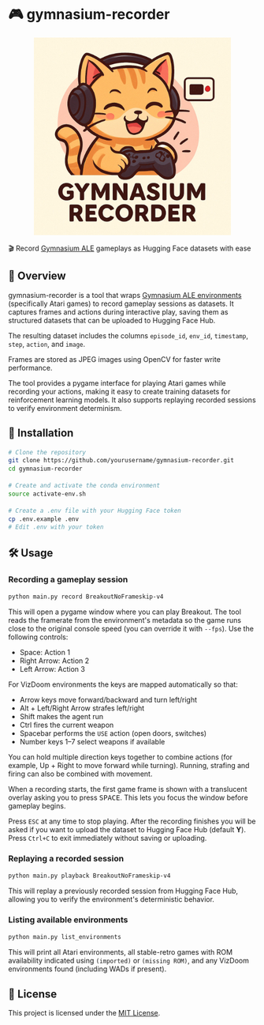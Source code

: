# 🎮 gymnasium-recorder

<p align="center">
  <img src="logo.jpg" alt="Logo" width="400"/>
</p>


🎬 Record [Gymnasium ALE](https://ale.farama.org/environments/) gameplays as Hugging Face datasets with ease

## 📖 Overview

gymnasium-recorder is a tool that wraps [Gymnasium ALE environments](https://ale.farama.org/environments/) (specifically Atari games) to record gameplay sessions as datasets. It captures frames and actions during interactive play, saving them as structured datasets that can be uploaded to Hugging Face Hub.

The resulting dataset includes the columns `episode_id`, `env_id`, `timestamp`, `step`, `action`, and `image`.

Frames are stored as JPEG images using OpenCV for faster write performance.

The tool provides a pygame interface for playing Atari games while recording your actions, making it easy to create training datasets for reinforcement learning models. It also supports replaying recorded sessions to verify environment determinism.

## 🚀 Installation

```bash
# Clone the repository
git clone https://github.com/yourusername/gymnasium-recorder.git
cd gymnasium-recorder

# Create and activate the conda environment
source activate-env.sh

# Create a .env file with your Hugging Face token
cp .env.example .env
# Edit .env with your token
```

## 🛠️ Usage

### Recording a gameplay session

```bash
python main.py record BreakoutNoFrameskip-v4
```

This will open a pygame window where you can play Breakout. The tool reads the
framerate from the environment's metadata so the game runs close to the original
console speed (you can override it with ``--fps``). Use the following controls:
- Space: Action 1
- Right Arrow: Action 2
- Left Arrow: Action 3

For VizDoom environments the keys are mapped automatically so that:
- Arrow keys move forward/backward and turn left/right
- Alt + Left/Right Arrow strafes left/right
- Shift makes the agent run
- Ctrl fires the current weapon
- Spacebar performs the `USE` action (open doors, switches)
- Number keys 1–7 select weapons if available

You can hold multiple direction keys together to combine actions (for example,
Up + Right to move forward while turning). Running, strafing and firing can also
be combined with movement.

When a recording starts, the first game frame is shown with a translucent
overlay asking you to press <kbd>SPACE</kbd>. This lets you focus the window
before gameplay begins.

Press `ESC` at any time to stop playing. After the recording finishes you will be asked if you want to upload the dataset to Hugging Face Hub (default **Y**). Press `Ctrl+C` to exit immediately without saving or uploading.

### Replaying a recorded session

```bash
python main.py playback BreakoutNoFrameskip-v4
```

This will replay a previously recorded session from Hugging Face Hub, allowing you to verify the environment's deterministic behavior.

### Listing available environments

```bash
python main.py list_environments
```

This will print all Atari environments, all stable-retro games with ROM availability
indicated using `(imported)` or `(missing ROM)`, and any VizDoom environments
found (including WADs if present).

## 📄 License

This project is licensed under the [MIT License](LICENSE).